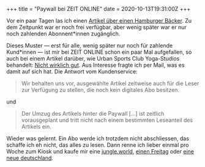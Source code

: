 +++
title = "Paywall bei ZEIT ONLINE"
date = 2020-10-13T19:31:00Z
+++


Vor ein paar Tagen las ich einen [Artikel über einen Hamburger Bäcker](https://www.zeit.de/2020/42/baeckerei-kette-jochen-gaues-baecker-skandale-insolvenz-hygienemaengel). Zu dem Zeitpunkt war er noch frei verfügbar, aber wenig später war er nur noch zahlenden Abonnent\*innen zugänglich.

Dieses Muster — erst für alle, wenig später nur noch für zahlende Kund\*innen — ist mir bei ZEIT ONLINE schon ein paar Mal aufgefallen, so auch bei einem Artikel darüber, wie Urban Sports Club Yoga-Studios behandelt: [Nicht wirklich gut](https://www.zeit.de/arbeit/2020-09/urban-sports-club-yoga-stunde-preis-kurse-lehrende). Aus Interesse fragte ich per Mail, was es damit auf sich hat. Die Antwort vom Kundenservice:

> Wir behalten uns vor, ausgewählte Artikel zeitweise auch für die Leser zur Verfügung zu stellen, die noch kein digitales Abo besitzen.

und

> Der Umzug des Artikels hinter die Paywall [...] ist zeitlich vorausgeplant und tritt nicht nach einem bestimmten Leseanteil des Artikels ein.

Wieder was gelernt. Ein Abo werde ich trotzdem nicht abschliessen, das schaffe ich eh nicht, das alles zu lesen. Dann renne ich lieber einmal pro Woche zum Kiosk und kaufe mir eine [jungle.world](https://jungle.world), [einen Freitag](https://www.freitag.de) oder [eine neue deutschland](https://www.neues-deutschland.de/die-woche/).